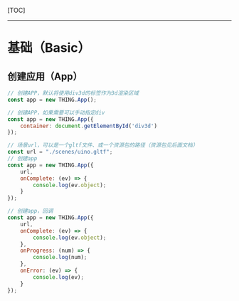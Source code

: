 [TOC]

----
# 基础（Basic）
## 创建应用（App）
```javascript
// 创建APP，默认将使用div3d的标签作为3d渲染区域
const app = new THING.App();
```
```javascript
// 创建APP，如果需要可以手动指定div
const app = new THING.App({
	container: document.getElementById('div3d')
});
```

```javascript
// 场景url，可以是一个gltf文件、或一个资源包的路径（资源包见后面文档）
const url = "./scenes/uino.gltf";
// 创建app
const app = new THING.App({
	url,
	onComplete: (ev) => {
		console.log(ev.object);
	}
});
```

```javascript
// 创建app，回调
const app = new THING.App({
	url,
	onComplete: (ev) => {
		console.log(ev.object);
	},
	onProgress: (num) => {
		console.log(num);
	},
	onError: (ev) => {
		console.log(ev);
	}
});
```


